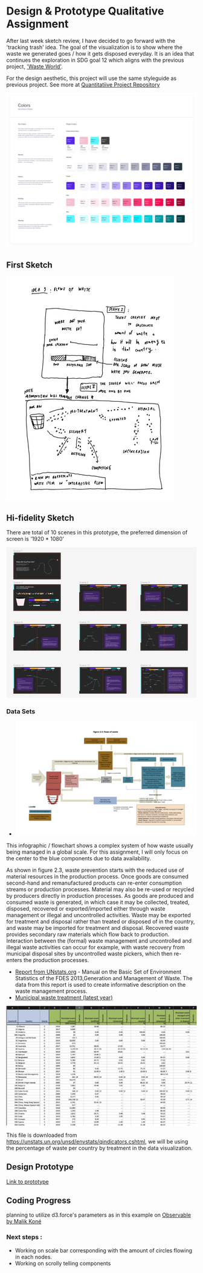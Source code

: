
# Design & Prototype Qualitative Assignment

After last week sketch review, I have decided to go forward with the 'tracking trash' idea. 
The goal of the visualization is to show where the waste we generated goes / how it gets disposed everyday. It is an idea that continues the exploration in SDG goal 12 which aligns with the previous project, ['Waste World'](https://chayanitoey.github.io/MajorStudio1/). 


For the design aesthetic, this project will use the same styleguide as previous project. 
See more at [Quantitatiive Project Repository](https://github.com/Chayanitoey/MajorStudio1/tree/Design%26Prototype)

![Photo Color Scheme](https://github.com/Chayanitoey/MajorStudio1/blob/a0411dfa969735e3400efb4b3742cfd20ed9ef73/Assets/Colors.png) 


## First Sketch
![First Sketch](https://github.com/Chayanitoey/MajorStudio1_Qualitative/blob/92f68713e3d89a5d5fb6cdd1fdec788738726932/Sketch/SketchQuali3.jpg) 


## Hi-fidelity Sketch 
There are total of 10 scenes in this prototype, the preferred dimension of screen is '1920 * 1080'   

![Hifi sketch](https://github.com/Chayanitoey/MajorStudio1_Qualitative/blob/e1c624666fc9ef4b72f6d6a96dcc16bf1c579451/Design_Prototype/Hifi.jpg) 

### Data Sets
- ![WasteJourney](https://github.com/Chayanitoey/MajorStudio1_Qualitative/blob/c3d15960a7fcf788388ebce6b72f66f159340053/Design_Prototype/Data_FlowsOfWaste.jpg)

 This infographic / flowchart shows a complex system of how waste usually being managed in a global scale. For this assignment, I will only focus on the center to the blue components due to data availability. 

As shown in figure 2.3, waste prevention starts with the reduced use of material resources in the production process. Once goods are consumed second-hand and remanufactured products can re-enter consumption streams or production processes. Material may also be re-used or recycled by producers directly in production processes. As goods are produced and consumed waste is generated, in which case it may be collected, treated, disposed, recovered or exported/imported either through waste management or illegal and uncontrolled activities. Waste may be exported for treatment and disposal rather than treated or disposed of in the country, and waste may be imported for treatment and disposal. Recovered waste provides secondary raw materials which flow back to production. Interaction between the (formal) waste management and uncontrolled and illegal waste activities can occur for example, with waste recovery from municipal disposal sites by uncontrolled waste pickers, which then re-enters the production processes.

- [Report from UNstats.org](https://github.com/Chayanitoey/MajorStudio1_Qualitative/blob/92f68713e3d89a5d5fb6cdd1fdec788738726932/Design_Prototype/MS_3.3.1_3.3.2_Waste.pdf) - Manual on the Basic Set of Environment Statistics of the FDES 2013,Generation and Management of Waste. The data from this report is used to create informative description on the waste management process. 
- [Municipal waste treatment (latest year)](https://github.com/Chayanitoey/MajorStudio1_Qualitative/blob/c3d15960a7fcf788388ebce6b72f66f159340053/Design_Prototype/Municipal%20waste%20treatment%20(latest%20year).xlsx)  

![image](https://github.com/Chayanitoey/MajorStudio1_Qualitative/blob/3c871e5a08f449a26abc1b1bea322db8f94039f8/Design_Prototype/DataExample.jpg)

This file is downloaded from https://unstats.un.org/unsd/envstats/qindicators.cshtml, we will be using the percentage of waste per country by treatment in the data visualization. 

## Design Prototype
[Link to prototype](https://www.figma.com/proto/iZpuN7po3fRje15Crstlfp/MajorStudio1--Qualitative-Project?page-id=1%3A15&node-id=22%3A6&viewport=488%2C291%2C0.21&scaling=contain&starting-point-node-id=22%3A6) 



## Coding Progress
planning to utilize d3.force's parameters as in this example on [Observable by Malik Koné](https://observablehq.com/@maliky/testing-the-d3-forces-parameters)


### Next steps :

- Working on scale bar corresponding with the amount of circles flowing in each nodes. 
- Working on scrolly telling components 
